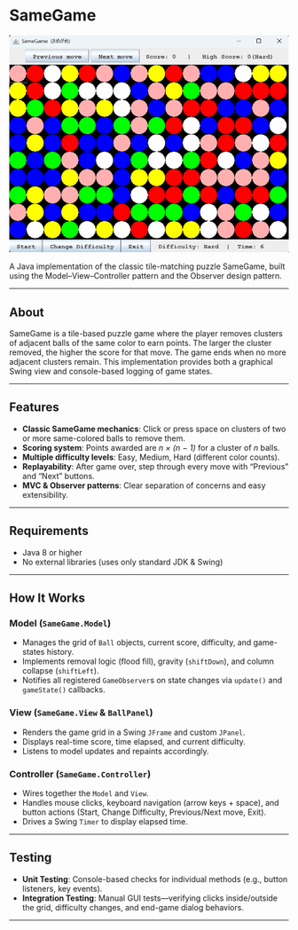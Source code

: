 # SameGame

![Screenshot of SameGame](SameGame.png)

A Java implementation of the classic tile-matching puzzle SameGame, built using the Model–View–Controller pattern and the Observer design pattern.

---

## About

SameGame is a tile-based puzzle game where the player removes clusters of adjacent balls of the same color to earn points. The larger the cluster removed, the higher the score for that move. The game ends when no more adjacent clusters remain. This implementation provides both a graphical Swing view and console-based logging of game states.

---

## Features

- **Classic SameGame mechanics**: Click or press space on clusters of two or more same-colored balls to remove them.  
- **Scoring system**: Points awarded are _n × (n − 1)_ for a cluster of _n_ balls.  
- **Multiple difficulty levels**: Easy, Medium, Hard (different color counts).  
- **Replayability**: After game over, step through every move with “Previous” and “Next” buttons.  
- **MVC & Observer patterns**: Clear separation of concerns and easy extensibility.

---

## Requirements

- Java 8 or higher  
- No external libraries (uses only standard JDK & Swing)  

---

## How It Works

### Model (`SameGame.Model`)  
- Manages the grid of `Ball` objects, current score, difficulty, and game-states history.  
- Implements removal logic (flood fill), gravity (`shiftDown`), and column collapse (`shiftLeft`).  
- Notifies all registered `GameObserver`s on state changes via `update()` and `gameState()` callbacks.

### View (`SameGame.View` & `BallPanel`)  
- Renders the game grid in a Swing `JFrame` and custom `JPanel`.  
- Displays real-time score, time elapsed, and current difficulty.  
- Listens to model updates and repaints accordingly.

### Controller (`SameGame.Controller`)  
- Wires together the `Model` and `View`.  
- Handles mouse clicks, keyboard navigation (arrow keys + space), and button actions (Start, Change Difficulty, Previous/Next move, Exit).  
- Drives a Swing `Timer` to display elapsed time.

---

## Testing

- **Unit Testing**: Console-based checks for individual methods (e.g., button listeners, key events).  
- **Integration Testing**: Manual GUI tests—verifying clicks inside/outside the grid, difficulty changes, and end-game dialog behaviors.

---
